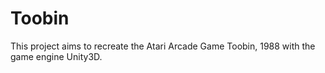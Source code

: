 # Toobin

This project aims to recreate the Atari Arcade Game Toobin, 1988 with the game engine Unity3D.

 
